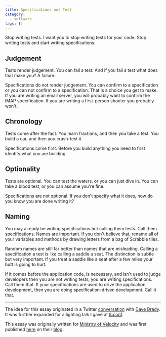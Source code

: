 ```yaml
---
title: Specifications not Test
category:
  - software
tags: []
---
```


Stop writing tests. I want you to stop writing tests for your code. Stop writing
tests and start writing specifications.

## Judgement

Tests render judgement. You can fail a test. And if you fail a test what does
that make you? A failure.

Specifications do not render judgement. You can confirm to a specification or
you can not confirm to a specification. That is a choice you get to make. If you
are writing an email server, you will probably want to confirm the IMAP
specification. If you are writing a first-person shooter you probably won't.

## Chronology

Tests come after the fact. You learn fractions, and then you take a test. You
build a car, and then you crash-test it.

Specifications come first. Before you build anything you need to first identify
what you are building.

## Optionality

Tests are optional. You can test the waters, or you can just dive in. You can
take a blood test, or you can assume you're fine.

Specifications are not optional. If you don't specify what it does, how do you
know you are done writing it?

## Naming

You may already be writing specifications but calling them tests. Call them
specifications. Names are important. If you don't believe that, rename all of
your variables and methods by drawing letters from a bag of Scrabble tiles.

Random names are still far better than names that are misleading.  Calling a
specification a test is like calling a saddle a seat. The distinction is subtle
but very important. If you treat a saddle like a seat after a few miles your
butt is going to hurt.

If it comes before the application code, is necessary, and isn't used to judge
developers then you are not writing tests, you are writing specifications. Call
them that. If your specifications are used to drive the application development,
then you are doing specification-driven development. Call it that.

<hr/>

The idea for this essay originated in a Twitter
[conversation](https://twitter.com/ExMember/status/471745713764712450) with
[Dave Brady](https://twitter.com/dbrady). It was further expanded for a lighting
talk I gave at [&:conf](https://www.andconf.io/).

This essay was originally written for [Ministry of
Velocity](http://www.ministryofvelocity.com/) and was first published
[here](https://blog.ministryofvelocity.com/specifications-not-tests-20a74a35b2ee#.ppb6rjz1c)
on their [blog](https://blog.ministryofvelocity.com/).
